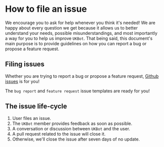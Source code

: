 # How to file an issue

We encourage you to ask for help whenever you think it's needed! We are happy about every question we get because it allows us to better understand your needs, possible misunderstandings, and most importantly a way for you to help us improve `UKBot`. That being said, this document's main purpose is to provide guidelines on how you can report a bug or propose a feature request.

## Filing issues

Whether you are trying to report a bug or propose a feature request, [Github issues](https://github.com/WikimediaNorge/UKBot/issues) is for you!

The `bug report` and `feature request` issue templates are ready for you!

## The issue life-cycle

1. User files an issue.
2. The `UKBot` member provides feedback as soon as possible.
3. A conversation or discussion between `UKBot` and the user.
4. A pull request related to the issue will close it.
5. Otherwise, we'll close the issue after seven days of no update.